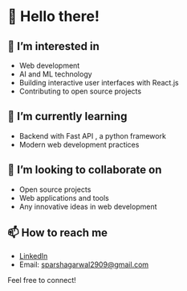 # 👋 Hello there!

## 👀 I’m interested in
- Web development
- AI and ML technology
- Building interactive user interfaces with React.js
- Contributing to open source projects

## 🌱 I’m currently learning
- Backend with Fast API , a python framework
- Modern web development practices

## 💞️ I’m looking to collaborate on
- Open source projects
- Web applications and tools
- Any innovative ideas in web development

## 📫 How to reach me
- [LinkedIn](https://www.linkedin.com/in/sparsh-agarwal-8751aa330/)
- Email: [sparshagarwal2909@gmail.com](mailto:sparshagarwal2909@gmail.com)

Feel free to connect!


<!---
Sparshagarwal29/Sparshagarwal29 is a ✨ special ✨ repository because its `README.md` (this file) appears on your GitHub profile.
You can click the Preview link to take a look at your changes.
--->
